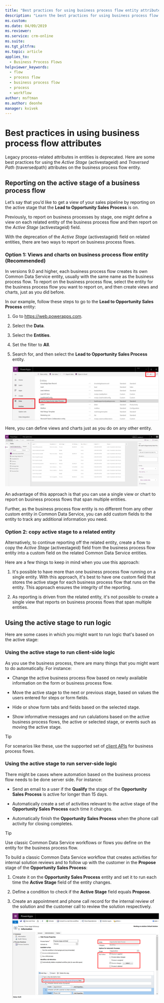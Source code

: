 ```yaml
---
title: "Best practices for using business process flow entity attributes | MicrosoftDocs"
description: "Learn the best practices for using business process flow entity attributes."
ms.custom: 
ms.date: 04/09/2019
ms.reviewer: 
ms.service: crm-online
ms.suite: 
ms.tgt_pltfrm: 
ms.topic: article
applies_to: 
  - Business Process Flows
helpviewer_keywords: 
  - flow
  - process flow
  - business process flow
  - process
  - workflow
author: msftman
ms.author: deonhe
manager: kvivek
---
```


# Best practices in using business process flow attributes


Legacy process-related attributes in entities is deprecated. Here are some best practices for using the *Active Stage* (activestageid) and *Traversed Path* (traversedpath) attributes on the
business process flow entity. 

## Reporting on the active stage of a business process flow

Let’s say that you’d like to get a view of your sales pipeline by reporting on the active stage that the **Lead to Opportunity Sales Process** is on.

Previously, to report on business processes by stage, one might define a view on each related entity of the business process flow and then report on the *Active Stage* (activestageid) field.

With the deprecation of the *Active Stage*  (activestageid) field on related entities, there are two ways to report on business process flows.

### Option 1: Views and charts on business process flow entity **(Recommended)**

In versions 9.0 and higher, each business process flow creates its own Common Data Service entity, usually with the same name as the business process flow. To report on the business process flow, select the entity for the business process flow you want to report on, and then create views and charts, just as you did before.

In our example, follow these steps to go to the **Lead to Opportunity Sales Process** entity:
1. Go to https://web.powerapps.com.
1. Select the **Data**.
1. Select the **Entities**.
1. Set the filter to **All**.
1. Search for, and then select the **Lead to Opportunity Sales Process** entity.

   ![lead to opportunity sales process entity](media/attributes-best-practices\lead-opportunity-process.png)

Here, you can define views and charts just as you do on any other entity.

![translation process entity details](media/attributes-best-practices\lead-to-opportunity-sales-process-details.png)

An advantage of this approach is that you can use a single view or chart to report on business process flows that span multiple entities.

Further, as the business process flow entity is no different from any other custom entity in Common Data Service, you can add custom fields to the entity to track any additional information you need.

### Option 2: copy active stage to a related entity

Alternatively, to continue reporting off the related entity, create a flow to copy the *Active Stage* (activestageid) field from the business process flow entity into a custom field on the related Common Data Service entities.

Here are a few things to keep in mind when you use this approach:

1.  It's possible to have more than one business process flow running on a single entity. With this approach, it's best to have one custom field that stores the active stage for each business process flow that runs on the entity. This approach ensures the integrity of the reporting.

1.  As reporting is driven from the related entity, it's not possible to create a single view that reports on business process flows that span multiple entities.

## Using the active stage to run logic

Here are some cases in which you might want to run logic that's based on the active stage:

### Using the active stage to run client-side logic

As you use the business process, there are many things that you might want to do automatically. For instance:

-   Change the active business process flow based on newly available information on the form or business process flow.

-   Move the active stage to the next or previous stage, based on values the users entered for steps or form fields.

-   Hide or show form tabs and fields based on the selected stage.

-   Show informative messages and run calulations based on the active business process flows, the active or selected stage, or events such as moving the active stage.

> [!TIP]
> For scenarios like these, use the supported set of [client APIs](https://docs.microsoft.com/dynamics365/customer-engagement/developer/clientapi/reference/formcontext-data-process) for business process flows.
>

### Using the active stage to run server-side logic

There might be cases where automation based on the business process flow needs to be done server side. For instance:

-   Send an email to a user if the **Qualify** the stage of the **Opportunity Sales Process** is active for longer than 15 days.

-   Automatically create a set of activities relevant to the active stage of the **Opportunity Sales Process** each time it changes.

-   Automatically finish the **Opportunity Sales Process** when the phone call activity for closing  completes.

> [!TIP]
> Use classic Common Data Service workflows or flows you define on the entity for the business process flow.
> 

To build a classic Common Data Service workflow that creates activities for internal solution reviews and to follow up with the customer in the **Propose** stage of the **Opportunity Sales Process**:

1. Create it on the **Opportunity Sales Process** entity and set it to run each time the **Active Stage** field of the entity changes. 
1. Define a condition to check if the **Active Stage** field equals **Propose**. 
1. Create an appointment and phone call record for the internal review of the solution and the customer call to review the solution respectively.

   ![close stage followup](media/attributes-best-practices\close-stage-followup.png)

